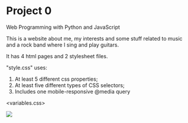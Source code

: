 # Project 0

Web Programming with Python and JavaScript

This is a website about me, my interests and some stuff related to music and a rock band where I sing and play guitars.

It has 4 html pages and 2 stylesheet files.

"style.css" uses:

1. At least 5 different css properties;
2. At least five different types of CSS selectors;
3. Includes one mobile-responsive @media query


<variables.css>

<img src="tree.png">
